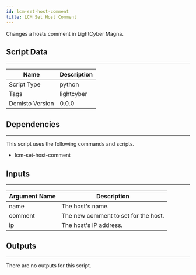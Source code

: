 ```yaml
---
id: lcm-set-host-comment
title: LCM Set Host Comment
---
```


Changes a hosts comment in LightCyber Magna.

## Script Data
---

| **Name** | **Description** |
| --- | --- |
| Script Type | python |
| Tags | lightcyber |
| Demisto Version | 0.0.0 |

## Dependencies
---
This script uses the following commands and scripts.
* lcm-set-host-comment

## Inputs
---

| **Argument Name** | **Description** |
| --- | --- |
| name | The host's name. |
| comment | The new comment to set for the host. |
| ip | The host's IP address. |

## Outputs
---
There are no outputs for this script.
